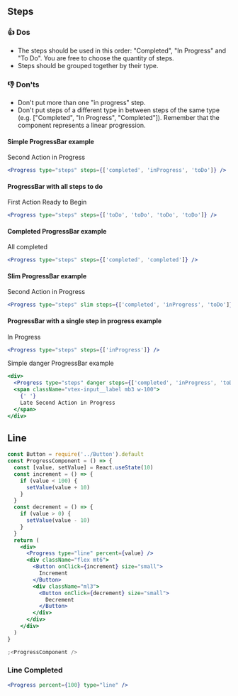 ## Steps

### 👍 Dos

- The steps should be used in this order: "Completed", "In Progress" and "To Do". You are free to choose the quantity of steps.
- Steps should be grouped together by their type.

### 👎 Don'ts

- Don't put more than one "in progress" step.
- Don't put steps of a different type in between steps of the same type (e.g. ["Completed", "In Progress", "Completed"]). Remember that the component represents a linear progression.

#### Simple ProgressBar example

Second Action in Progress

```jsx
<Progress type="steps" steps={['completed', 'inProgress', 'toDo']} />
```

#### ProgressBar with all steps to do

First Action Ready to Begin

```jsx
<Progress type="steps" steps={['toDo', 'toDo', 'toDo', 'toDo']} />
```

#### Completed ProgressBar example

All completed

```jsx
<Progress type="steps" steps={['completed', 'completed']} />
```

#### Slim ProgressBar example

Second Action in Progress

```jsx
<Progress type="steps" slim steps={['completed', 'inProgress', 'toDo']} />
```

#### ProgressBar with a single step in progress example

In Progress

```jsx
<Progress type="steps" steps={['inProgress']} />
```

Simple danger ProgressBar example

```jsx
<div>
  <Progress type="steps" danger steps={['completed', 'inProgress', 'toDo']} />
  <span className="vtex-input__label mb3 w-100">
    {' '}
    Late Second Action in Progress
  </span>
</div>
```

## Line

```jsx
const Button = require('../Button').default
const ProgressComponent = () => {
  const [value, setValue] = React.useState(10)
  const increment = () => {
    if (value < 100) {
      setValue(value + 10)
    }
  }
  const decrement = () => {
    if (value > 0) {
      setValue(value - 10)
    }
  }
  return (
    <div>
      <Progress type="line" percent={value} />
      <div className="flex mt6">
        <Button onClick={increment} size="small">
          Increment
        </Button>
        <div className="ml3">
          <Button onClick={decrement} size="small">
            Decrement
          </Button>
        </div>
      </div>
    </div>
  )
}

;<ProgressComponent />
```

### Line Completed

```jsx
<Progress percent={100} type="line" />
```

